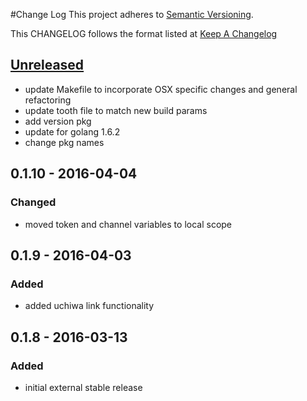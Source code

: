#Change Log
This project adheres to [Semantic Versioning](http://semver.org/).

This CHANGELOG follows the format listed at [Keep A Changelog](http://keepachangelog.com/)

## [Unreleased]
- update Makefile to incorporate OSX specific changes and general refactoring
- update tooth file to match new build params
- add version pkg
- update for golang 1.6.2
- change pkg names

## 0.1.10 - 2016-04-04
### Changed
- moved token and channel variables to local scope

## 0.1.9 - 2016-04-03
### Added
- added uchiwa link functionality

## 0.1.8 - 2016-03-13
### Added
- initial external stable release

[Unreleased]: https://github.com/yieldbot/sensupluginsslack/compare/0.1.10....HEAD
